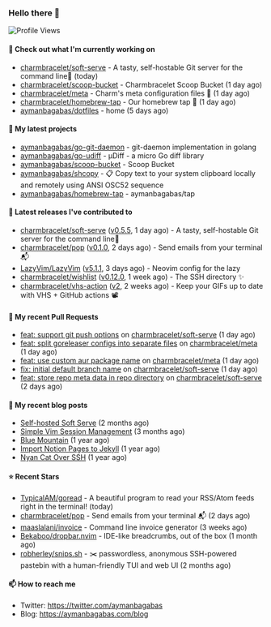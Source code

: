 ### Hello there 👋

![Profile Views](https://komarev.com/ghpvc/?username=aymanbagabas&label=PROFILE+VIEWS)

#### 👷 Check out what I'm currently working on

- [charmbracelet/soft-serve](https://github.com/charmbracelet/soft-serve) - A tasty, self-hostable Git server for the command line🍦 (today)
- [charmbracelet/scoop-bucket](https://github.com/charmbracelet/scoop-bucket) - Charmbracelet Scoop Bucket (1 day ago)
- [charmbracelet/meta](https://github.com/charmbracelet/meta) - Charm&#39;s meta configuration files 🫥 (1 day ago)
- [charmbracelet/homebrew-tap](https://github.com/charmbracelet/homebrew-tap) - Our homebrew tap 🍺 (1 day ago)
- [aymanbagabas/dotfiles](https://github.com/aymanbagabas/dotfiles) - home (5 days ago)

#### 🌱 My latest projects

- [aymanbagabas/go-git-daemon](https://github.com/aymanbagabas/go-git-daemon) - git-daemon implementation in golang
- [aymanbagabas/go-udiff](https://github.com/aymanbagabas/go-udiff) - µDiff - a micro Go diff library
- [aymanbagabas/scoop-bucket](https://github.com/aymanbagabas/scoop-bucket) - Scoop Bucket
- [aymanbagabas/shcopy](https://github.com/aymanbagabas/shcopy) - 📋 Copy text to your system clipboard locally and remotely using ANSI OSC52 sequence
- [aymanbagabas/homebrew-tap](https://github.com/aymanbagabas/homebrew-tap) - aymanbagabas/tap

#### 🔭 Latest releases I've contributed to

- [charmbracelet/soft-serve](https://github.com/charmbracelet/soft-serve) ([v0.5.5](https://github.com/charmbracelet/soft-serve/releases/tag/v0.5.5), 1 day ago) - A tasty, self-hostable Git server for the command line🍦
- [charmbracelet/pop](https://github.com/charmbracelet/pop) ([v0.1.0](https://github.com/charmbracelet/pop/releases/tag/v0.1.0), 2 days ago) - Send emails from your terminal 📬
- [LazyVim/LazyVim](https://github.com/LazyVim/LazyVim) ([v5.1.1](https://github.com/LazyVim/LazyVim/releases/tag/v5.1.1), 3 days ago) - Neovim config for the lazy
- [charmbracelet/wishlist](https://github.com/charmbracelet/wishlist) ([v0.12.0](https://github.com/charmbracelet/wishlist/releases/tag/v0.12.0), 1 week ago) - The SSH directory ✨
- [charmbracelet/vhs-action](https://github.com/charmbracelet/vhs-action) ([v2](https://github.com/charmbracelet/vhs-action/releases/tag/v2), 2 weeks ago) - Keep your GIFs up to date with VHS &#43; GitHub actions 📽️

#### 🔨 My recent Pull Requests

- [feat: support git push options](https://github.com/charmbracelet/soft-serve/pull/341) on [charmbracelet/soft-serve](https://github.com/charmbracelet/soft-serve) (1 day ago)
- [feat: split goreleaser configs into separate files](https://github.com/charmbracelet/meta/pull/102) on [charmbracelet/meta](https://github.com/charmbracelet/meta) (1 day ago)
- [feat: use custom aur package name](https://github.com/charmbracelet/meta/pull/101) on [charmbracelet/meta](https://github.com/charmbracelet/meta) (1 day ago)
- [fix: initial default branch name](https://github.com/charmbracelet/soft-serve/pull/340) on [charmbracelet/soft-serve](https://github.com/charmbracelet/soft-serve) (1 day ago)
- [feat: store repo meta data in repo directory](https://github.com/charmbracelet/soft-serve/pull/338) on [charmbracelet/soft-serve](https://github.com/charmbracelet/soft-serve) (2 days ago)

#### 📜 My recent blog posts

- [Self-hosted Soft Serve](https://aymanbagabas.com/blog/2023/04/28/self-hosted-soft-serve.html) (2 months ago)
- [Simple Vim Session Management](https://aymanbagabas.com/blog/2023/04/13/simple-vim-session-management.html) (3 months ago)
- [Blue Mountain](https://aymanbagabas.com/blog/2022/06/02/blue-mountain.html) (1 year ago)
- [Import Notion Pages to Jekyll](https://aymanbagabas.com/blog/2022/03/29/import-notion-pages-to-jekyll.html) (1 year ago)
- [Nyan Cat Over SSH](https://aymanbagabas.com/blog/2022/03/25/nyan-cat-over-ssh.html) (1 year ago)

#### ⭐ Recent Stars

- [TypicalAM/goread](https://github.com/TypicalAM/goread) - A beautiful program to read your RSS/Atom feeds right in the terminal! (today)
- [charmbracelet/pop](https://github.com/charmbracelet/pop) - Send emails from your terminal 📬 (2 days ago)
- [maaslalani/invoice](https://github.com/maaslalani/invoice) - Command line invoice generator (3 weeks ago)
- [Bekaboo/dropbar.nvim](https://github.com/Bekaboo/dropbar.nvim) - IDE-like breadcrumbs, out of the box (1 month ago)
- [robherley/snips.sh](https://github.com/robherley/snips.sh) - ✂️ passwordless, anonymous SSH-powered pastebin with a human-friendly TUI and web UI (2 months ago)

#### 📫 How to reach me

- Twitter: https://twitter.com/aymanbagabas
- Blog: https://aymanbagabas.com/blog
